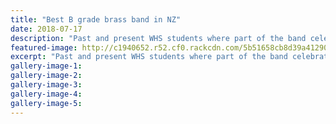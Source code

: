 ```yaml
---
title: "Best B grade brass band in NZ"
date: 2018-07-17
description: "Past and present WHS students where part of the band celebrating their win at the NZ Brass Band Champs in Blenheim..."
featured-image: http://c1940652.r52.cf0.rackcdn.com/5b51658cb8d39a4129000729/Brass-band-chron-17-july.gif
excerpt: "Past and present WHS students where part of the band celebrating their win at the NZ Brass Band Champs in Blenheim."
gallery-image-1: 
gallery-image-2: 
gallery-image-3: 
gallery-image-4: 
gallery-image-5: 
---
```

